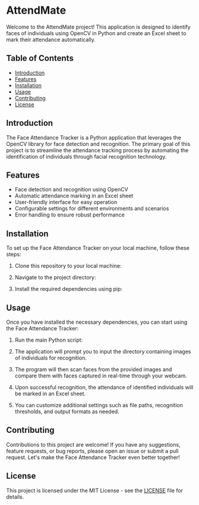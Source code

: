 # AttendMate

Welcome to the AttendMate project! This application is designed to identify faces of individuals using OpenCV in Python and create an Excel sheet to mark their attendance automatically.

## Table of Contents

- [Introduction](#introduction)
- [Features](#features)
- [Installation](#installation)
- [Usage](#usage)
- [Contributing](#contributing)
- [License](#license)

## Introduction

The Face Attendance Tracker is a Python application that leverages the OpenCV library for face detection and recognition. The primary goal of this project is to streamline the attendance tracking process by automating the identification of individuals through facial recognition technology.

## Features

- Face detection and recognition using OpenCV
- Automatic attendance marking in an Excel sheet
- User-friendly interface for easy operation
- Configurable settings for different environments and scenarios
- Error handling to ensure robust performance

## Installation

To set up the Face Attendance Tracker on your local machine, follow these steps:

1. Clone this repository to your local machine:

2. Navigate to the project directory:

3. Install the required dependencies using pip:

## Usage

Once you have installed the necessary dependencies, you can start using the Face Attendance Tracker:

1. Run the main Python script:

2. The application will prompt you to input the directory containing images of individuals for recognition.

3. The program will then scan faces from the provided images and compare them with faces captured in real-time through your webcam.

4. Upon successful recognition, the attendance of identified individuals will be marked in an Excel sheet.

5. You can customize additional settings such as file paths, recognition thresholds, and output formats as needed.

## Contributing

Contributions to this project are welcome! If you have any suggestions, feature requests, or bug reports, please open an issue or submit a pull request. Let's make the Face Attendance Tracker even better together!

## License

This project is licensed under the MIT License - see the [LICENSE](LICENSE) file for details.
